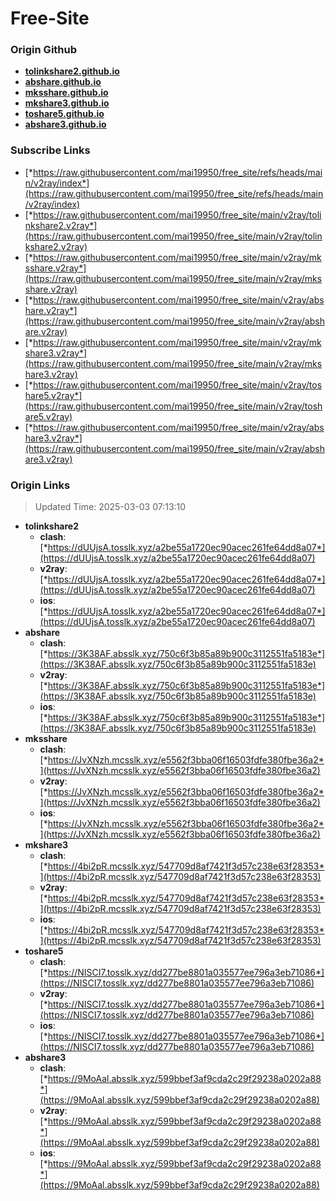 # Free-Site

### Origin Github

- [**tolinkshare2.github.io**](https://github.com/tolinkshare2/tolinkshare2.github.io)
- [**abshare.github.io**](https://github.com/abshare/abshare.github.io)
- [**mksshare.github.io**](https://github.com/mksshare/mksshare.github.io)
- [**mkshare3.github.io**](https://github.com/mkshare3/mkshare3.github.io)
- [**toshare5.github.io**](https://github.com/toshare5/toshare5.github.io)
- [**abshare3.github.io**](https://github.com/abshare3/abshare3.github.io)

### Subscribe Links

- [*https://raw.githubusercontent.com/mai19950/free_site/refs/heads/main/v2ray/index*](https://raw.githubusercontent.com/mai19950/free_site/refs/heads/main/v2ray/index)
- [*https://raw.githubusercontent.com/mai19950/free_site/main/v2ray/tolinkshare2.v2ray*](https://raw.githubusercontent.com/mai19950/free_site/main/v2ray/tolinkshare2.v2ray)
- [*https://raw.githubusercontent.com/mai19950/free_site/main/v2ray/mksshare.v2ray*](https://raw.githubusercontent.com/mai19950/free_site/main/v2ray/mksshare.v2ray)
- [*https://raw.githubusercontent.com/mai19950/free_site/main/v2ray/abshare.v2ray*](https://raw.githubusercontent.com/mai19950/free_site/main/v2ray/abshare.v2ray)
- [*https://raw.githubusercontent.com/mai19950/free_site/main/v2ray/mkshare3.v2ray*](https://raw.githubusercontent.com/mai19950/free_site/main/v2ray/mkshare3.v2ray)
- [*https://raw.githubusercontent.com/mai19950/free_site/main/v2ray/toshare5.v2ray*](https://raw.githubusercontent.com/mai19950/free_site/main/v2ray/toshare5.v2ray)
- [*https://raw.githubusercontent.com/mai19950/free_site/main/v2ray/abshare3.v2ray*](https://raw.githubusercontent.com/mai19950/free_site/main/v2ray/abshare3.v2ray)

### Origin Links

> Updated Time: 2025-03-03 07:13:10

- **tolinkshare2**
  - **clash**: [*https://dUUjsA.tosslk.xyz/a2be55a1720ec90acec261fe64dd8a07*](https://dUUjsA.tosslk.xyz/a2be55a1720ec90acec261fe64dd8a07)
  - **v2ray**: [*https://dUUjsA.tosslk.xyz/a2be55a1720ec90acec261fe64dd8a07*](https://dUUjsA.tosslk.xyz/a2be55a1720ec90acec261fe64dd8a07)
  - **ios**: [*https://dUUjsA.tosslk.xyz/a2be55a1720ec90acec261fe64dd8a07*](https://dUUjsA.tosslk.xyz/a2be55a1720ec90acec261fe64dd8a07)
- **abshare**
  - **clash**: [*https://3K38AF.absslk.xyz/750c6f3b85a89b900c3112551fa5183e*](https://3K38AF.absslk.xyz/750c6f3b85a89b900c3112551fa5183e)
  - **v2ray**: [*https://3K38AF.absslk.xyz/750c6f3b85a89b900c3112551fa5183e*](https://3K38AF.absslk.xyz/750c6f3b85a89b900c3112551fa5183e)
  - **ios**: [*https://3K38AF.absslk.xyz/750c6f3b85a89b900c3112551fa5183e*](https://3K38AF.absslk.xyz/750c6f3b85a89b900c3112551fa5183e)
- **mksshare**
  - **clash**: [*https://JvXNzh.mcsslk.xyz/e5562f3bba06f16503fdfe380fbe36a2*](https://JvXNzh.mcsslk.xyz/e5562f3bba06f16503fdfe380fbe36a2)
  - **v2ray**: [*https://JvXNzh.mcsslk.xyz/e5562f3bba06f16503fdfe380fbe36a2*](https://JvXNzh.mcsslk.xyz/e5562f3bba06f16503fdfe380fbe36a2)
  - **ios**: [*https://JvXNzh.mcsslk.xyz/e5562f3bba06f16503fdfe380fbe36a2*](https://JvXNzh.mcsslk.xyz/e5562f3bba06f16503fdfe380fbe36a2)
- **mkshare3**
  - **clash**: [*https://4bi2pR.mcsslk.xyz/547709d8af7421f3d57c238e63f28353*](https://4bi2pR.mcsslk.xyz/547709d8af7421f3d57c238e63f28353)
  - **v2ray**: [*https://4bi2pR.mcsslk.xyz/547709d8af7421f3d57c238e63f28353*](https://4bi2pR.mcsslk.xyz/547709d8af7421f3d57c238e63f28353)
  - **ios**: [*https://4bi2pR.mcsslk.xyz/547709d8af7421f3d57c238e63f28353*](https://4bi2pR.mcsslk.xyz/547709d8af7421f3d57c238e63f28353)
- **toshare5**
  - **clash**: [*https://NISCI7.tosslk.xyz/dd277be8801a035577ee796a3eb71086*](https://NISCI7.tosslk.xyz/dd277be8801a035577ee796a3eb71086)
  - **v2ray**: [*https://NISCI7.tosslk.xyz/dd277be8801a035577ee796a3eb71086*](https://NISCI7.tosslk.xyz/dd277be8801a035577ee796a3eb71086)
  - **ios**: [*https://NISCI7.tosslk.xyz/dd277be8801a035577ee796a3eb71086*](https://NISCI7.tosslk.xyz/dd277be8801a035577ee796a3eb71086)
- **abshare3**
  - **clash**: [*https://9MoAal.absslk.xyz/599bbef3af9cda2c29f29238a0202a88*](https://9MoAal.absslk.xyz/599bbef3af9cda2c29f29238a0202a88)
  - **v2ray**: [*https://9MoAal.absslk.xyz/599bbef3af9cda2c29f29238a0202a88*](https://9MoAal.absslk.xyz/599bbef3af9cda2c29f29238a0202a88)
  - **ios**: [*https://9MoAal.absslk.xyz/599bbef3af9cda2c29f29238a0202a88*](https://9MoAal.absslk.xyz/599bbef3af9cda2c29f29238a0202a88)
